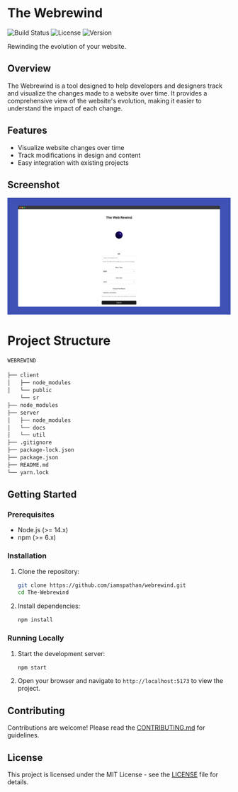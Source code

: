 # The Webrewind

![Build Status](https://img.shields.io/badge/build-passing-brightgreen)
![License](https://img.shields.io/badge/license-MIT-blue)
![Version](https://img.shields.io/badge/version-1.0.0-orange)

Rewinding the evolution of your website.

## Overview

The Webrewind is a tool designed to help developers and designers track and visualize the changes made to a website over time. It provides a comprehensive view of the website's evolution, making it easier to understand the impact of each change.

## Features

- Visualize website changes over time
- Track modifications in design and content
- Easy integration with existing projects

## Screenshot

![Webrewind Screenshot](client/public/screely-1736442296819.png)

# Project Structure
```bash
WEBREWIND

├── client
│   ├── node_modules
│   └── public
    └── sr
├── node_modules
├── server
│   ├── node_modules
│   └── docs
│   └── util
├── .gitignore
├── package-lock.json
├── package.json
├── README.md
└── yarn.lock

```

## Getting Started

### Prerequisites

- Node.js (>= 14.x)
- npm (>= 6.x)

### Installation

1. Clone the repository:

   ```bash
   git clone https://github.com/iamspathan/webrewind.git
   cd The-Webrewind
   ```

2. Install dependencies:

   ```bash
   npm install
   ```

### Running Locally

1. Start the development server:

   ```bash
   npm start
   ```

2. Open your browser and navigate to `http://localhost:5173` to view the project.

## Contributing

Contributions are welcome! Please read the [CONTRIBUTING.md](CONTRIBUTING.md) for guidelines.

## License

This project is licensed under the MIT License - see the [LICENSE](LICENSE) file for details.
